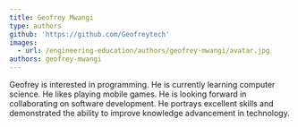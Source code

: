 ```yaml
---
title: Geofrey Mwangi
type: authors
github: 'https://github.com/Geofreytech'
images:
  - url: /engineering-education/authors/geofrey-mwangi/avatar.jpg
authors: geofrey-mwangi
---
```

Geofrey is interested in programming. He is currently learning computer science. He likes playing mobile games. He is looking forward in collaborating on software development. He portrays excellent skills and demonstrated the ability to improve knowledge advancement in technology.

